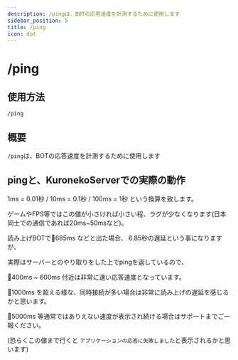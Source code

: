 ```yaml
---
description: /pingは、BOTの応答速度を計測するために使用します
sidebar_position: 5
title: /ping
icon: dot
---
```


# /ping

## 使用方法
```
/ping
```

## 概要
`/ping`は、BOTの応答速度を計測するために使用します

## pingと、KuronekoServerでの実際の動作
1ms = 0.01秒 / 10ms = 0.1秒 / 100ms = 1秒 という換算を致します。

ゲームやFPS等ではこの値が小さければ小さい程、ラグが少なくなります(日本同士での通信であれば20ms~50msなど)。

読み上げBOTで🏓685ms などと出た場合、 6.85秒の遅延という事になりますが、

実際はサーバーとのやり取りをした上でpingを返しているので、

🏓400ms ~ 600ms 付近は非常に速い応答速度となっています。

🏓1000ms を超える様な、同時接続が多い場合は非常に読み上げの遅延を感じるかと思います。

🏓5000ms 等通常ではありえない速度が表示され続ける場合はサポートまでご一報ください。

(恐らくこの値まで行くと `アプリケーションの応答に失敗しました`と表示されるかと思います)